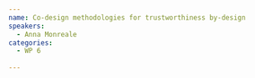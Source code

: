 ```yaml
---
name: Co-design methodologies for trustworthiness by-design
speakers:
  - Anna Monreale
categories:
  - WP 6
  
---
```

